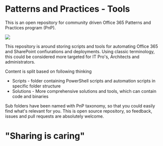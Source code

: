 # Patterns and Practices - Tools #
This is an open repository for community driven Office 365 Patterns and Practices program (PnP). 

![](http://i.imgur.com/dIdsPQI.jpg)

This repository is around storing scripts and tools for automating Office 365 and SharePoint confiurations and deployments. Using classic terminology, this could be considered more targeted for IT Pro's, Architects and administrators.

Content is split based on following thinking
- Scripts - folder containing PowerShell scripts and automation scripts in specific folder structure
- Solutions - More comprehensive solutions and tools, which can contain code and binaries

Sub folders have been named with PnP taxonomy, so that you could easily find what's relevant for you. This is open source repository, so feedback, issues and pull requests are absolutely welcome. 
 
# "Sharing is caring" #

